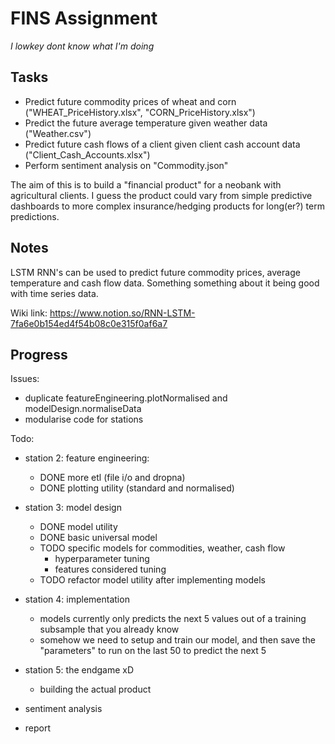 # FINS Assignment
_I lowkey dont know what I'm doing_

## Tasks
- Predict future commodity prices of wheat and corn ("WHEAT_PriceHistory.xlsx", "CORN_PriceHistory.xlsx")
- Predict the future average temperature given weather data ("Weather.csv")
- Predict future cash flows of a client given client cash account data ("Client_Cash_Accounts.xlsx")
- Perform sentiment analysis on "Commodity.json"

The aim of this is to build a "financial product" for a neobank with agricultural clients. I guess the product could vary from simple predictive dashboards to more complex insurance/hedging products for long(er?) term predictions.


## Notes
LSTM RNN's can be used to predict future commodity prices, average temperature and cash flow data. Something something about it being good with time series data.

Wiki link:
https://www.notion.so/RNN-LSTM-7fa6e0b154ed4f54b08c0e315f0af6a7

## Progress

Issues:
- duplicate featureEngineering.plotNormalised and modelDesign.normaliseData
- modularise code for stations

Todo:
- station 2: feature engineering:
    - DONE more etl (file i/o and dropna)
    - DONE plotting utility (standard and normalised)
- station 3: model design
    - DONE model utility
    - DONE basic universal model
    - TODO specific models for commodities, weather, cash flow
      - hyperparameter tuning
      - features considered tuning
    - TODO refactor model utility after implementing models
- station 4: implementation
    - models currently only predicts the next 5 values out of a training subsample that you already know  
    - somehow we need to setup and train our model, and then save the "parameters" to run on the last 50 to predict the next 5
- station 5: the endgame xD
    - building the actual product

- sentiment analysis
- report

